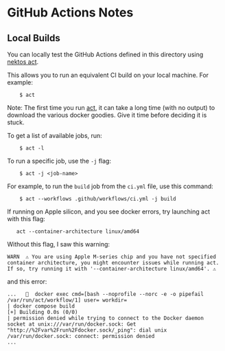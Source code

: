 GitHub Actions Notes
====================

Local Builds
---------------
You can locally test the GitHub Actions defined in this directory using [nektos act](https://github.com/nektos/act).

This allows you to run an equivalent CI build on your local machine. For example:
```console
    $ act
```
Note: The first time you run [act](https://github.com/nektos/act), it can take a long time (with no output) to download
the various docker goodies. Give it time before deciding it is stuck.

To get a list of available jobs, run:
```console
    $ act -l
```
To run a specific job, use the `-j` flag:
```console
    $ act -j <job-name>
```
For example, to run the `build` job from the `ci.yml` file, use this command:
```console
    $ act --workflows .github/workflows/ci.yml -j build
```
If running on Apple silicon, and you see docker errors, try launching act with this flag:
```console
   act --container-architecture linux/amd64
```
Without this flag, I saw this warning:
```console
WARN  ⚠ You are using Apple M-series chip and you have not specified container architecture, you might encounter issues while running act. If so, try running it with '--container-architecture linux/amd64'. ⚠
```
and this error:
```console
...   🐳  docker exec cmd=[bash --noprofile --norc -e -o pipefail /var/run/act/workflow/1] user= workdir=
| docker compose build
[+] Building 0.0s (0/0)                                                         
| permission denied while trying to connect to the Docker daemon socket at unix:///var/run/docker.sock: Get "http://%2Fvar%2Frun%2Fdocker.sock/_ping": dial unix /var/run/docker.sock: connect: permission denied
...
```